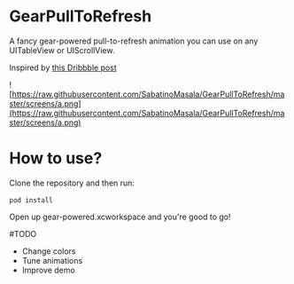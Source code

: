 # GearPullToRefresh
A fancy gear-powered pull-to-refresh animation you can use on any UITableView or UIScrollView.

Inspired by [this Dribbble post](https://dribbble.com/shots/1974767-gear-powered-pull-to-refresh-animation)

![https://raw.githubusercontent.com/SabatinoMasala/GearPullToRefresh/master/screens/a.png](https://raw.githubusercontent.com/SabatinoMasala/GearPullToRefresh/master/screens/a.png)

# How to use?

Clone the repository and then run:

```
pod install
```

Open up gear-powered.xcworkspace and you're good to go!

#TODO

* Change colors
* Tune animations
* Improve demo